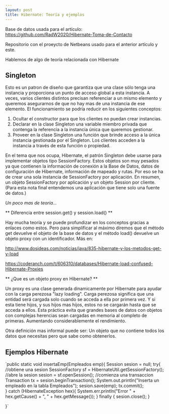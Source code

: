 ```yaml
---
layout: post
title: Hibernate: Teoría y ejemplos
---
```


Base de datos usada para el artículo: https://github.com/RadW2020/Hibernate-Toma-de-Contacto

Repositorio con el proeycto de Netbeans usado para el anterior artículo y este.


Hablemos de algo de teoría relacionada con Hibernate
## Singleton
Esto es un patron de diseño que garantiza que una clase sólo tenga una instancia y proporciona un punto de acceso global a esta instancia.
A veces, varios clientes distintos precisan referenciar a un mismo elemento y queremos asegurarnos de que no hay mas de una instancia de ese elemento.
El funcionamiento se podría reducir en los siguientes conceptos:

1. Ocultar el constructor para que los clientes no puedan crear instancias.
2. Declarar en la clase Singleton una variable miembro privada que contenga la referencia a la instancia única que queremos gestionar.
3. Proveer en la clase Singleton una función que brinde acceso a la única instancia gestionada por el Singleton. Los clientes acceden a la instancia a través de esta función o propiedad.

En el tema que nos ocupa, Hibernate, el patrón Singleton debe usarse para implementar objetos tipo SessionFactory. Estos objetos son muy pesados ya que contienen la información de conexión a la Base de Datos, datos de configuración de Hibernate, información de mapeado y rutas.
Por eso se ha de crear una sola instancia de SessionFactory por aplicación.
En resumen, un objeto SessionFactory por aplicación y un objeto Session por cliente.
(Para esta nota final entendemos una aplicación que tiene solo una fuente de datos.)

_Un poco mas de teoría..._

** Diferencia entre session.get() y session.load() **

Hay mucha teoría y se puede profundizar en los conceptos gracias a enlaces como estos. Pero para simplificar al máximo diremos que el método get devuelve el objeto de la base de datos y el método load() devuelve un objeto proxy con un identificador.
Más en:

http://www.dosideas.com/noticias/java/835-hibernate-y-los-metodos-get-y-load

https://coderanch.com/t/606310/databases/Hibernate-load-confused-Hibernate-Proxies

** ¿Que es un objeto proxy en Hibernate? **

Un proxy es una clase generada dinamicamente por Hibernate para ayudar con la carga perezosa "lazy loading".
Carga perezosa significa que una entidad será cargada solo cuando se acceda a ella por primera vez. Y si esta tiene hijos, y sus hijos mas hijos, estos no se cargarán hasta que se acceda a ellos. Esta práctica evita que grandes bases de datos con objetos con complejas herencias sean cargadas en memoria al completo de primeras. Aumentando considerablemente el rendimiento.

Otra definición mas informal puede ser: Un objeto que no contiene todos los datos que necesitas pero que sabe como obtenerlos.


## Ejemplos Hibernate

`public static void insertaEmp(Empleados emp){
  Session sesion = null;
  try{
      //obtiene una sesion
      SessionFactory sf = HibernateUtil.getSessionFactory();
      //abre la sesion
      sesion = sf.openSession();
      //comienza una transaccion
      Transaction tx = sesion.beginTransaction();
      System.out.println("Inserta un empleado en la tabla Empleados");
      sesion.save(emp);
      tx.commit();            
  } catch (HibernateException hex){
      System.err.println("Error " + hex.getCause() + ", " + hex.getMessage());
  } finally {
      sesion.close();
  }

}`
